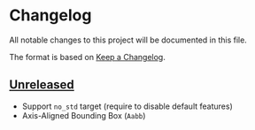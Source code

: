 # Changelog

All notable changes to this project will be documented in this file.

The format is based on [Keep a Changelog](https://keepachangelog.com/en/1.0.0/).


## [Unreleased]

* Support `no_std` target (require to disable default features)
* Axis-Aligned Bounding Box (`Aabb`)

[Unreleased]: https://github.com/jcornaz/collision2d/compare/...HEAD

